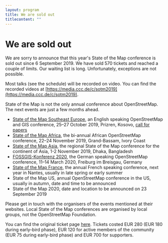 ```yaml
---
layout: program
title: We are sold out
titlecontent: ""
---
```


# We are sold out

We are sorry to announce that this year's State of the Map conference is sold out since 6 September 2019. We have sold 570 tickets and reached a couple of limits. Our waiting list is long. Unfortunately, exceptions are not possible.

Most talks (see the schedule) will be recorded on video. You can find the recorded videos at [https://media.ccc.de/c/sotm2019](https://media.ccc.de/c/sotm2019).

State of the Map is not the only annual conference about OpenStreetMap. The next events are just a few months ahead.

* [State of the Map Southeast Europe](https://sotmsee.org/), an English speaking OpenStreetMap and GIS conference, 25–27 October 2019, Prizren, Kosovo, [call for papers](https://docs.google.com/forms/d/e/1FAIpQLSctPlHibg6lZ-pmHmFqmypPmBT1coO1W1x1Ej1QuxRw0Gr-gA/viewform)
* [State of the Map Africa](https://2019.stateofthemap.africa/), the bi-annual African OpenStreetMap conference, 22–24 November 2019, Grand-Bassam, Ivory Coast
* [State of the Map Asia](https://stateofthemap.asia/), the regional State of the Map conference for the continent of Asia, 1-2 November 2019, Dhaka, Bangladesh
* [FOSSGIS-Konferenz 2020](https://fossgis-konferenz.de/2020/), the German speaking OpenStreetMap conference, 11–14 March 2020, Freiburg im Breisgau, Germany
* [State of the Map France](https://wiki.openstreetmap.org/wiki/State_of_the_Map_France), the annual French speaking conference, next year in Nantes, usually in late spring or early summer
* State of the Map US, annual OpenStreetMap conference in the US, usually in autumn, date and time to be announced
* State of the Map 2020, date and location to be announced on 23 September 2019

Please get in touch with the organisers of the events mentioned at their websites. Local State of the Map conferences are organised by local groups, not the OpenStreetMap Foundation.

You can find the original ticket page [here](https://join.osmfoundation.org/?page=CiviCRM&q=civicrm%2Fevent%2Finfo&reset=1&id=13). Tickets costed EUR 280 (EUR 180 during early-bird phase), EUR 120 for active members of the community (EUR 75 during early-bird phase) and EUR 700 for supporters.
